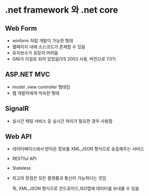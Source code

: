 # .net framework 와 .net core

## Web Form

- winform 처럼 개발이 가능한 형태
- 웹페이지 내에 소스코드가 존재할 수 있음
- 유지보수가 굉장히 어려움
- GNI가 이걸로 되어 있었음(VS 2003 사용, 버전으로 7.0?)

## ASP.NET MVC

- model ,view controller 형태임
- 웹 개발자에게 익숙한 형태

## SignalR

- 실시간 채팅 서비스 등 실시간 처리가 필요한 경우 사용함

## Web API

- 데이터베이스에서 받아온 정보를 XML,JSON 형식으로 송출해주는 서비스
- RESTful API
- Stateless
- 최고의 장점은 모든 플랫폼과 통신이 가능하다는 것임

    즉, XML,JSON 형식으로 안드로이드,ISO앱에 데이터를 보내줄 수 있음
